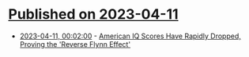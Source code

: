 # [Published on 2023-04-11](index.md)

* [2023-04-11, 00:02:00](https://news.slashdot.org/story/23/04/10/2051234/american-iq-scores-have-rapidly-dropped-proving-the-reverse-flynn-effect?utm_source=rss1.0mainlinkanon&utm_medium=feed) - [American IQ Scores Have Rapidly Dropped, Proving the 'Reverse Flynn Effect'](https://news.slashdot.org/story/23/04/10/2051234/american-iq-scores-have-rapidly-dropped-proving-the-reverse-flynn-effect?utm_source=rss1.0mainlinkanon&utm_medium=feed)
